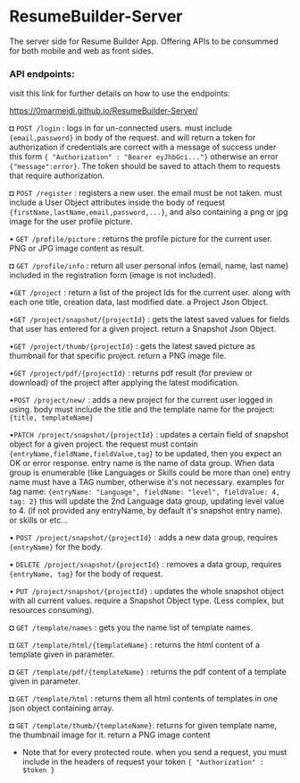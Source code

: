 # ResumeBuilder-Server
The server side for Resume Builder App. Offering APIs to be consummed for both mobile and web as front sides.

### API endpoints:
visit this link for further details on how to use the endpoints: 

https://0marmejdi.github.io/ResumeBuilder-Server/

◘ `POST /login` : logs in for un-connected users. must include `{email,password}` in body of the request. and will return a token for authorization if credentials are correct with a message of success under this form `{
"Authorization" : "Bearer eyJhbGci..."}` otherwise an error `{"message":error}`. The token should be saved to attach them to requests that require authorization.

◘ `POST /register` : registers a new user. the email must be not taken. must include a User Object attributes inside the body of request `{firstName,lastName,email,password,...}`, and also containing a png or jpg image for the user profile picture.

• `GET /profile/picture` : returns the profile picture for the current user. PNG or JPG image content as result.

◘ `GET /profile/info` : return all user personal infos (email, name, last name) included in the registration form (image is not included).

•`GET /project` : return a list of the project Ids for the current user. along with each one title, creation data, last modified date. a Project Json Object. 

•`GET /project/snapshot/{projectId}` : gets the latest saved values for fields that user has entered for a given project. return a Snapshot Json Object.

•`GET /project/thumb/{projectId}` : gets the latest saved picture as thumbnail for that specific project. return a PNG image file.

•`GET /project/pdf/{projectId}` : returns pdf result (for preview or download) of the project after applying the latest modification.

•`POST /project/new/` : adds a new project for the current user logged in using. body must include the title and the template name for the project:  `{title, templateName}`

•`PATCH /project/snapshot/{projectId}` : updates a certain field of snapshot object for a given project. the request must contain `{entryName,fieldName,fieldValue,tag}` to be updated, then you expect an OK or error response. 
entry name is the name of data group. When data group is enumerable (like Languages or Skills could be more than one) entry name must have a TAG number, otherwise it's not necessary.
examples for tag name: `{entryName: "Language", fieldName: "level", fieldValue: 4, tag: 2}` this will update the 2nd Language data group, updating level value to 4. (if not provided any entryName, by default it's snapshot entry name).
or skills or etc...  

• `POST /project/snapshot/{projectId}` : adds a new data group, requires `{entryName}` for the body.

• `DELETE /project/snapshot/{projectId}` : removes a data group, requires `{entryName, tag}` for the body of request.

• `PUT /project/snapshot/{projectId}` : updates the whole snapshot object with all current values. require a Snapshot Object type. (Less complex, but resources consuming).

◘ `GET /template/names` :  gets you the name list of template names.

◘ `GET /template/html/{templateName}` : returns the html content of a template given in parameter.

◘ `GET /template/pdf/{templateName}` : returns the pdf content of a template given in parameter.

◘ `GET /template/html` : returns them all html contents of templates in one json object containing array. 

◘ `GET /template/thumb/{templateName}`: returns for given template name, the thumbnail image for it. return a PNG image content

- Note that for every protected route. when you send a request, you must include in the headers of request your token `{ "Authorization" : $token }` 
